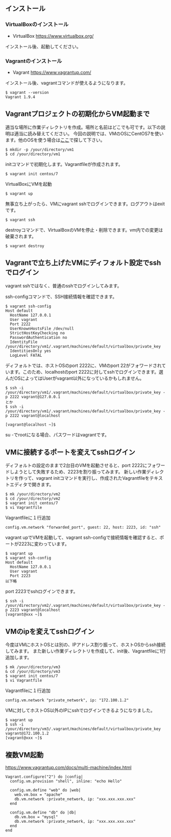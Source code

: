
## インストール

### VirtualBoxのインストール
- VirtualBox https://www.virtualbox.org/

インストール後、起動してください。

### Vagrantのインストール
- Vagrant https://www.vagrantup.com/

インストール後、vagrantコマンドが使えるようになります。
```
$ vagrant --version
Vagrant 1.9.4
```



## Vagrantプロジェクトの初期化からVM起動まで

適当な場所に作業ディレクトリを作成。場所と名前はどこでも可です。以下の説明は適当に読み替えてください。
今回の説明では、VMのOSにCentOS7を使います。他のOSを使う場合は[ここ](https://atlas.hashicorp.com/boxes/search)で探して下さい。

```
$ mkdir -p /your/directory/vm1
$ cd /your/directory/vm1
```

initコマンドで初期化します。Vagrantfileが作成されます。
```
$ vagrant init centos/7
```

VirtualBoxにVMを起動
```
$ vagrant up
```

無事立ち上がったら、VMにvagrant sshでログインできます。ログアウトはexitです。
```
$ vagrant ssh
```


destroyコマンドで、VirtualBoxのVMを停止・削除できます。vm内での変更は破棄されます。

```
$ vagrant destroy
```


## Vagrantで立ち上げたVMにディフォルト設定でsshでログイン

vagrant sshではなく、普通のsshでログインしてみます。

ssh-configコマンドで、SSH接続情報を確認できます。
```
$ vagrant ssh-config
Host default
  HostName 127.0.0.1
  User vagrant
  Port 2222
  UserKnownHostsFile /dev/null
  StrictHostKeyChecking no
  PasswordAuthentication no
  IdentityFile /your/directory/vm1/.vagrant/machines/default/virtualbox/private_key
  IdentitiesOnly yes
  LogLevel FATAL
```

ディフォルトでは、ホストOSのport 2222に、VMのport 22がフォワードされています。このため、localhostのport 2222に対してsshでログインできます。選んだOSによってはUserがvagrant以外になっているかもしれません。

```
$ ssh -i /your/directory/vm1/.vagrant/machines/default/virtualbox/private_key -p 2222 vagrant@127.0.0.1
とか
$ ssh -i /your/directory/vm1/.vagrant/machines/default/virtualbox/private_key -p 2222 vagrant@localhost

[vagrant@localhost ~]$ 
```

su -でrootになる場合、パスワードはvagrantです。


## VMに接続するポートを変えてsshログイン
ディフォルトの設定のままで2台目のVMを起動させると、port 2222にフォワードしようとして失敗するため、2223を割り振ってみます。
新しい作業ディレクトリを作って、vagrant initコマンドを実行し、作成されたVagrantfileをテキストエディタで開きます。
```
$ mk /your/directory/vm2
$ cd /your/directory/vm2
$ vagrant init centos/7
$ vi Vagrantfile
```

Vagrantfileに１行追加
```
config.vm.network "forwarded_port", guest: 22, host: 2223, id: "ssh"
```


vagrant upでVMを起動して、vagrant ssh-configで接続情報を確認すると、ポートが2223に変わっています。
```
$ vagrant up
$ vagrant ssh-config
Host default
  HostName 127.0.0.1
  User vagrant
  Port 2223
以下略
```

port 2223でsshログインできます。
```
$ ssh -i /your/directory/vm2/.vagrant/machines/default/virtualbox/private_key -p 2223 vagrant@localhost
[vagrant@xxx ~]$ 
```

## VMのipを変えてsshログイン
今度はVMにホストOSとは別の、IPアドレス割り振って、ホストOSからssh接続してみます。
また新しい作業ディレクトリを作成して、init後、Vagrantfileに1行追加します。

```
$ mk /your/directory/vm3
& cd /your/directory/vm3
$ vagrant init centos/7
$ vi Vagrantfile
```

Vagrantfileに１行追加
```
config.vm.network "private_network", ip: "172.100.1.2"
```

VMに対してホストOS以外のIPにsshでログインできるようになりました。
```
$ vagrant up
$ ssh -i /your/directory/vm3/.vagrant/machines/default/virtualbox/private_key vagrant@172.100.1.2
[vagrant@xxx ~]$ 
```


## 複数VM起動

https://www.vagrantup.com/docs/multi-machine/index.html

```
Vagrant.configure("2") do |config|
  config.vm.provision "shell", inline: "echo Hello"

  config.vm.define "web" do |web|
    web.vm.box = "apache"
    db.vm.network :private_network, ip: "xxx.xxx.xxx.xxx"
  end

  config.vm.define "db" do |db|
    db.vm.box = "mysql"
    db.vm.network :private_network, ip: "xxx.xxx.xxx.xxx"
  end
end
```
